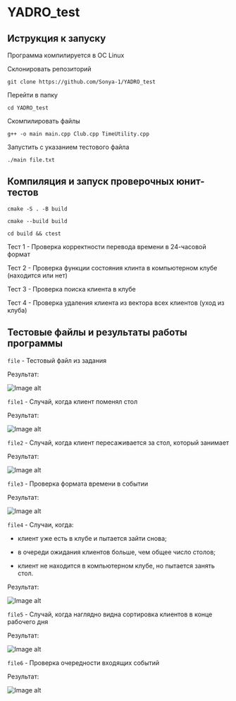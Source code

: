 # YADRO_test


## Иструкция к запуску


Программа компилируется в ОС Linux

Склонировать репозиторий





```
git clone https://github.com/Sonya-1/YADRO_test
```



Перейти в папку


```
cd YADRO_test
```



Скомпилировать файлы





```
g++ -o main main.cpp Club.cpp TimeUtility.cpp
```





Запустить с указанием тестового файла





```
./main file.txt
```



## Компиляция и запуск проверочных юнит-тестов


```
cmake -S . -B build
```


```
cmake --build build
```


```
cd build && ctest
```


Тест 1 - Проверка корректности перевода времени в 24-часовой формат


Тест 2 - Проверка функции состояния клинта в компьютерном клубе (находится или нет)


Тест 3 - Проверка поиска клиента в клубе


Тест 4 - Проверка удаления клиента из вектора всех клиентов (уход из клуба)




## Тестовые файлы и результаты работы программы





`file` - Тестовый файл из задания

Результат:






![Image alt](https://github.com/Sonya-1/YADRO_test/blob/main/img/1.png)





`file1` - Случай, когда клиент поменял стол


Результат:





![Image alt](https://github.com/Sonya-1/YADRO_test/blob/main/img/2.png)





`file2` - Случай, когда клиент пересаживается за стол, который занимает

Результат:



![Image alt](https://github.com/Sonya-1/YADRO_test/blob/main/img/3.png)





`file3` - Проверка формата времени в событии

Результат:



![Image alt](https://github.com/Sonya-1/YADRO_test/blob/main/img/4.png)





`file4` - Случаи, когда:

- клиент уже есть в клубе и пытается зайти снова;

- в очереди ожидания клиентов больше, чем общее число столов;

- клиент не находится в компьютерном клубе, но пытается занять стол.


Результат:

![Image alt](https://github.com/Sonya-1/YADRO_test/blob/main/img/5.png)
 

`file5` - Случай, когда наглядно видна сортировка клиентов в конце рабочего дня


Результат:

![Image alt](https://github.com/Sonya-1/YADRO_test/blob/main/img/6.png)


`file6` - Проверка очередности входящих событий


Результат:

![Image alt](https://github.com/Sonya-1/YADRO_test/blob/main/img/7.png)
